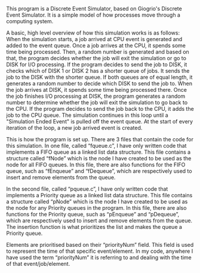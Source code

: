 This program is a Discrete Event Simulator, based on Giogrio's Discrete Event Simulator.
It is a simple model of how processes move through a computing system.

A basic, high level overview of how this simulation works is as follows:
When the simulation starts, a job arrived at CPU event is generated and added to the event queue.
Once a job arrives at the CPU, it spends some time being processed. Then, a random number is generated
and based on that, the program decides whether the job will exit the simulation or go to DISK for
I/O processing. If the program decides to send the job to DISK, it checks which of DISK 1 or DISK 2
has a shorter queue of jobs. It sends the job to the DISK with the shorter queue. If both queues
are of equal length, it generates a random number to decide which DISK to send the job to.
When the job arrives at DISK, it spends some time being processed there. Once the job finishes I/O
processing at DISK, the program generates a random number to determine whether the job will exit the
simulation to go back to the CPU. If the program decides to send the job back to the CPU, it adds
the job to the CPU queue. The simulation continues in this loop until a "Simulation Ended Event" is
pulled off the event queue. At the start of every iteration of the loop, a new job arrived event is
created.

This is how the program is set up. There are 3 files that contain the code for this simulation. In
one file, called “fqueue.c”, I have only written code that implements a FIFO queue as a linked
list data structure. This file contains a structure called “fNode” which is the node I have created
to be used as the node for all FIFO queues. In this file, there are also functions for the FIFO
queue, such as “fEnqueue” and “fDequeue”, which are respectively used to insert and remove
elements from the queue.

In the second file, called “pqueue.c”, I have only written code that implements a Priority queue
as a linked list data structure. This file contains a structure called “pNode” which is the node I
have created to be used as the node for any Priority queues in the program. In this file, there
are also functions for the Priority queue, such as “pEnqueue” and “pDequeue”, which are
respectively used to insert and remove elements from the queue. The insertion function is what
prioritizes the list and makes the queue a Priority queue.

Elements are prioritised based on their “priorityNum” field. This field is used to represent the
time of that specific event/element. In my code, anywhere I have used the term “priorityNum” it
is referring to and dealing with the time of that event/job/element.